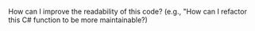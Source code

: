 How can I improve the readability of this code? (e.g., "How can I refactor this C# function to be more maintainable?)